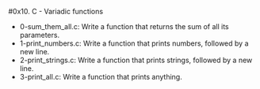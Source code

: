 #0x10. C - Variadic functions
* 0-sum_them_all.c: Write a function that returns the sum of all its parameters.
* 1-print_numbers.c: Write a function that prints numbers, followed by a new line.
* 2-print_strings.c: Write a function that prints strings, followed by a new line.
* 3-print_all.c: Write a function that prints anything.
